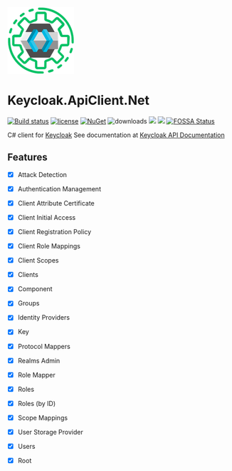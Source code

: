 ![Icon](./icon.png)
# Keycloak.ApiClient.Net 
[![Build status](https://ci.appveyor.com/api/projects/status/c9npduu2dp9ljlps?svg=true)](https://ci.appveyor.com/project/lvermeulen/keycloak-net)
 [![license](https://img.shields.io/github/license/lvermeulen/Keycloak.ApiClient.Net.svg?maxAge=2592000)](https://github.com/lvermeulen/Keycloak.ApiClient.Net/blob/master/LICENSE) [![NuGet](https://img.shields.io/nuget/v/Keycloak.ApiClient.Net.svg?maxAge=2592000)](https://www.nuget.org/packages/Keycloak.ApiClient.Net/) ![downloads](https://img.shields.io/nuget/dt/Keycloak.ApiClient.Net)
 ![](https://img.shields.io/badge/.net-4.5.2-yellowgreen.svg) ![](https://img.shields.io/badge/netstandard-1.4-yellowgreen.svg) [![FOSSA Status](https://app.fossa.com/api/projects/custom%2B11767%2Fgithub.com%2Flvermeulen%2FKeycloak.ApiClient.Net.svg?type=shield)](https://app.fossa.com/projects/custom%2B11767%2Fgithub.com%2Flvermeulen%2FKeycloak.ApiClient.Net?ref=badge_shield)

C# client for [Keycloak](https://www.keycloak.org/)
See documentation at [Keycloak API Documentation](https://www.keycloak.org/docs-api/latest/rest-api/index.html)

## Features
* [X] Attack Detection
* [X] Authentication Management
* [X] Client Attribute Certificate
* [X] Client Initial Access
* [X] Client Registration Policy
* [X] Client Role Mappings
* [X] Client Scopes
* [X] Clients
* [X] Component
* [X] Groups
* [X] Identity Providers
* [X] Key
* [X] Protocol Mappers
* [X] Realms Admin
* [X] Role Mapper
* [X] Roles
* [X] Roles (by ID)
* [X] Scope Mappings
* [X] User Storage Provider
* [X] Users
* [X] Root

